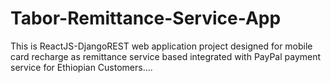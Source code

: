 # Tabor-Remittance-Service-App
This is ReactJS-DjangoREST web application project designed for mobile card recharge as remittance service based integrated with PayPal payment service for Ethiopian Customers....
